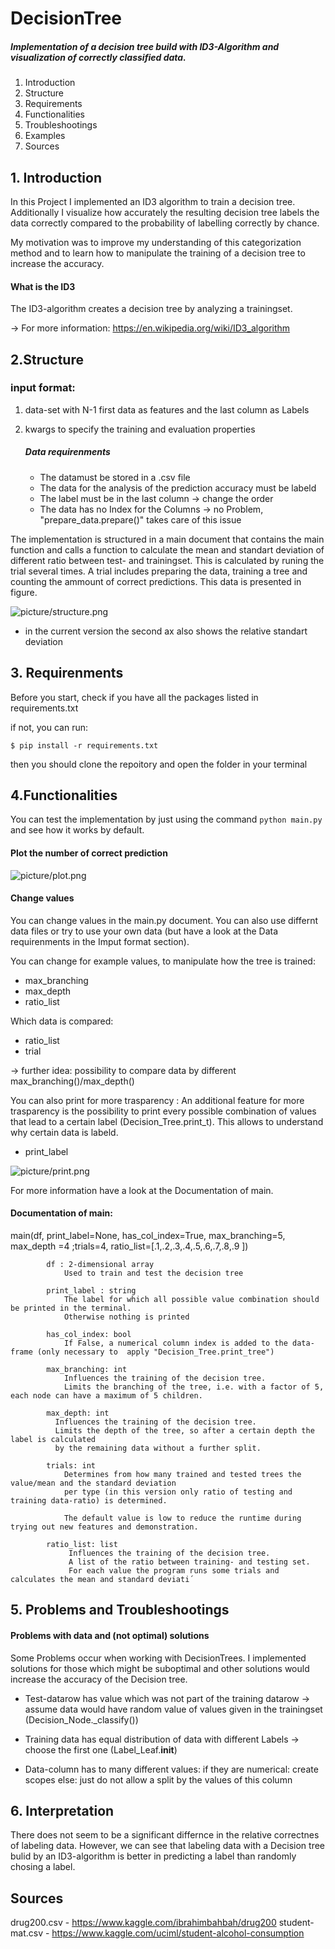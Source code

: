 # DecisionTree
##### Implementation of a decision tree build with ID3-Algorithm and visualization of correctly classified data.

1. Introduction
2. Structure
3. Requirements
4. Functionalities
5. Troubleshootings
6. Examples
7. Sources

## 1. Introduction
In this Project I implemented an ID3 algorithm to train a decision tree.
Additionally I visualize how accurately the resulting decision tree
labels the data correctly compared to the probability of labelling correctly by chance.

My motivation was to improve my understanding of this categorization method
and to learn how to manipulate the training of a decision tree to increase the accuracy.

#### What is the ID3
The ID3-algorithm creates a decision tree by analyzing a trainingset.

-> For more information:  https://en.wikipedia.org/wiki/ID3_algorithm 

## 2.Structure

### input format:

1) data-set with N-1 first data as features and the last column as Labels
2) kwargs to specify the training and evaluation properties    

      ##### Data requirenments
      - The datamust be stored in a .csv file
      - The data for the analysis of the prediction accuracy must be labeld
      - The label must be in the last column -> change the order
      - The data has no Index for the Columns -> no Problem, "prepare_data.prepare()" takes care of this issue

The implementation is structured in a main document that contains the main function
and calls a function to calculate the mean and standart deviation of different ratio between test- and trainingset.
This is calculated by runing the trial several times.
A trial includes preparing the data, training a tree and counting the ammount of correct predictions.
This data is presented in figure.




![picture/structure.png](picture/structure.png)

* in the current version the second ax also shows the relative standart deviation

## 3. Requirenments

Before you start, check if you have all the packages listed in requirements.txt

if not, you can run:

    $ pip install -r requirements.txt

then you should clone the repoitory and open the folder in your terminal

## 4.Functionalities

You can test the implementation by just using the command `python main.py` and see how it works by default.


#### Plot the number of correct prediction


![picture/plot.png](picture/plot.png)


#### Change values
You can change values in the main.py document.
You can also use differnt data files or try to  use your own data (but have a look at the Data requirenments in the Imput format section).

 You can change for example values, to manipulate how the tree is trained:
- max_branching
- max_depth
- ratio_list 

Which data is compared:
- ratio_list
- trial

-> further idea: possibility to compare data by different max_branching()/max_depth()

You can also print for more trasparency :
An additional feature for more trasparency is the possibility to print every possible combination of values that lead to a certain label (Decision_Tree.print_t).
This allows to understand why certain data is labeld.
- print_label

![picture/print.png](picture/print.png)

For more information have a look at the Documentation of main.

#### Documentation of main:
main(df, print_label=None, has_col_index=True, max_branching=5, max_depth =4 ;trials=4, ratio_list=[.1,.2,.3,.4,.5,.6,.7,.8,.9 ])

         
            df : 2-dimensional array
                Used to train and test the decision tree
                
            print_label : string
                The label for which all possible value combination should be printed in the terminal.
                Otherwise nothing is printed

            has_col_index: bool
                If False, a numerical column index is added to the data-frame (only necessary to  apply "Decision_Tree.print_tree")

            max_branching: int
                Influences the training of the decision tree.
                Limits the branching of the tree, i.e. with a factor of 5, each node can have a maximum of 5 children.

            max_depth: int
              Influences the training of the decision tree.
              Limits the depth of the tree, so after a certain depth the label is calculated
              by the remaining data without a further split.

            trials: int
                Determines from how many trained and tested trees the value/mean and the standard deviation
                per type (in this version only ratio of testing and training data-ratio) is determined.

                The default value is low to reduce the runtime during trying out new features and demonstration.

            ratio_list: list
                 Influences the training of the decision tree.
                 A list of the ratio between training- and testing set.
                 For each value the program runs some trials and calculates the mean and standard deviati´



## 5. Problems and Troubleshootings

#### Problems with data and (not optimal) solutions
Some Problems occur when working with DecisionTrees.
I implemented solutions for those which might be suboptimal and other solutions
would increase the accuracy of the Decision tree.

- Test-datarow has value which was not part of the training datarow
-> assume data would have random value of values given in the trainingset (Decision_Node._classify())

- Training data has equal distribution of data with different Labels
-> choose the first one (Label_Leaf.__init__)

- Data-column has to many different values:
  if they are numerical: create scopes
  else: just do not allow a split by the values of this column
  
## 6. Interpretation
There does not seem to be a significant differnce in the relative correctnes of labeling data. However, we can see that labeling data with a Decision tree bulid by an ID3-algorithm is better in predicting a label than randomly chosing a label. 


## Sources
drug200.csv - https://www.kaggle.com/ibrahimbahbah/drug200
student-mat.csv - https://www.kaggle.com/uciml/student-alcohol-consumption



